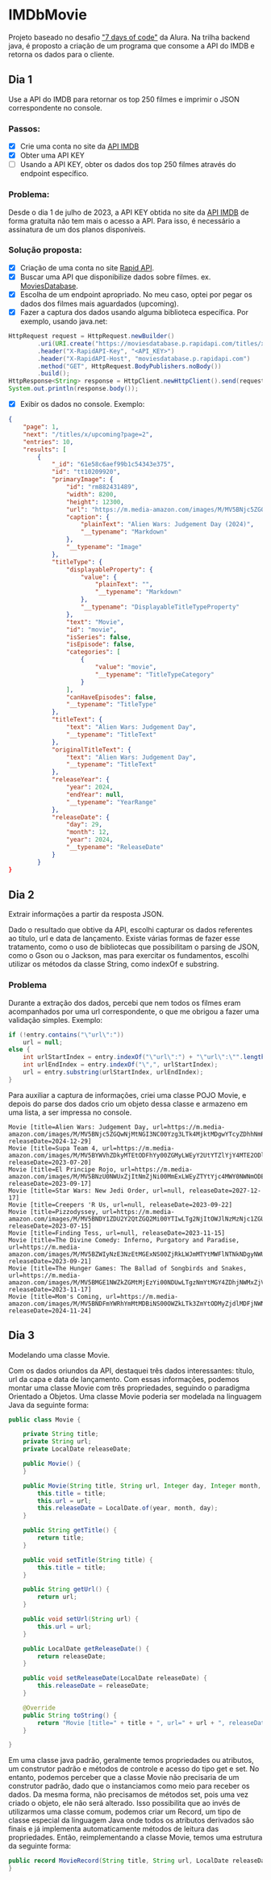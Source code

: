# IMDbMovie
Projeto baseado no desafio ["7 days of code"](https://7daysofcode.io/) da Alura. Na trilha backend java, é proposto a criação de um programa que consome a API do IMDB e retorna os dados para o cliente.

## Dia 1
Use a API do IMDB para retornar os top 250 filmes e imprimir o JSON correspondente no console.

### Passos:
- [x] Crie uma conta no site da [API IMDB](https://imdb-api.com/)
- [x] Obter uma API KEY
- [ ] Usando a API KEY, obter os dados dos top 250 filmes através do endpoint específico.

### Problema:
Desde o dia 1 de julho de 2023, a API KEY obtida no site da [API IMDB](https://imdb-api.com/) de forma gratuita não tem mais o acesso a API. Para isso, é necessário a assinatura de um dos planos disponíveis.

### Solução proposta:
- [x] Criação de uma conta no site [Rapid API](https://rapidapi.com/hub).
- [x] Buscar uma API que disponibilize dados sobre filmes. ex. [MoviesDatabase](https://rapidapi.com/SAdrian/api/moviesdatabase/).
- [x] Escolha de um endpoint apropriado. No meu caso, optei por pegar os dados dos filmes mais aguardados (upcoming).
- [x] Fazer a captura dos dados usando alguma biblioteca específica. Por exemplo, usando java.net:
```java
HttpRequest request = HttpRequest.newBuilder()
		.uri(URI.create("https://moviesdatabase.p.rapidapi.com/titles/x/upcoming"))
		.header("X-RapidAPI-Key", "<API_KEY>")
		.header("X-RapidAPI-Host", "moviesdatabase.p.rapidapi.com")
		.method("GET", HttpRequest.BodyPublishers.noBody())
		.build();
HttpResponse<String> response = HttpClient.newHttpClient().send(request, HttpResponse.BodyHandlers.ofString());
System.out.println(response.body());
```
- [x] Exibir os dados no console. Exemplo:
```json
{
	"page": 1,
	"next": "/titles/x/upcoming?page=2",
	"entries": 10,
	"results": [
		{
			"_id": "61e58c6aef99b1c54343e375",
			"id": "tt10209920",
			"primaryImage": {
				"id": "rm882431489",
				"width": 8200,
				"height": 12300,
				"url": "https://m.media-amazon.com/images/M/MV5BNjc5ZGQwNjMtNGI3NC00Yzg3LTk4MjktMDgwYTcyZDhhNmRmXkEyXkFqcGdeQXVyMjE2MzA5MDI@._V1_.jpg",
				"caption": {
					"plainText": "Alien Wars: Judgement Day (2024)",
					"__typename": "Markdown"
				},
				"__typename": "Image"
			},
			"titleType": {
				"displayableProperty": {
					"value": {
						"plainText": "",
						"__typename": "Markdown"
					},
					"__typename": "DisplayableTitleTypeProperty"
				},
				"text": "Movie",
				"id": "movie",
				"isSeries": false,
				"isEpisode": false,
				"categories": [
					{
						"value": "movie",
						"__typename": "TitleTypeCategory"
					}
				],
				"canHaveEpisodes": false,
				"__typename": "TitleType"
			},
			"titleText": {
				"text": "Alien Wars: Judgement Day",
				"__typename": "TitleText"
			},
			"originalTitleText": {
				"text": "Alien Wars: Judgement Day",
				"__typename": "TitleText"
			},
			"releaseYear": {
				"year": 2024,
				"endYear": null,
				"__typename": "YearRange"
			},
			"releaseDate": {
				"day": 29,
				"month": 12,
				"year": 2024,
				"__typename": "ReleaseDate"
			}
		}
}
```
## Dia 2
Extrair informações a partir da resposta JSON.

Dado o resultado que obtive da API, escolhi capturar os dados referentes ao título, url e data de lançamento. Existe várias formas de fazer esse tratamento, como o uso de bibliotecas que possibilitam o parsing de JSON, como o Gson ou o Jackson, mas para exercitar os fundamentos, escolhi utilizar os métodos da classe String, como indexOf e substring.

### Problema
Durante a extração dos dados, percebi que nem todos os filmes eram acompanhados por uma url correspondente, o que me obrigou a fazer uma validação simples. Exemplo:

```java
if (!entry.contains("\"url\":"))
	url = null;
else {
	int urlStartIndex = entry.indexOf("\"url\":") + "\"url\":\"".length();
	int urlEndIndex = entry.indexOf("\",", urlStartIndex);
	url = entry.substring(urlStartIndex, urlEndIndex);
}
```
Para auxiliar a captura de informações, criei uma classe POJO Movie, e depois do parse dos dados crio um objeto dessa classe e armazeno em uma lista, a ser impressa no console.

```text
Movie [title=Alien Wars: Judgement Day, url=https://m.media-amazon.com/images/M/MV5BNjc5ZGQwNjMtNGI3NC00Yzg3LTk4MjktMDgwYTcyZDhhNmRmXkEyXkFqcGdeQXVyMjE2MzA5MDI@._V1_.jpg, releaseDate=2024-12-29]
Movie [title=Supa Team 4, url=https://m.media-amazon.com/images/M/MV5BYWVhZDkyMTEtODFhYy00ZGMyLWEyY2UtYTZlYjY4MTE2ODlmXkEyXkFqcGdeQXVyMTEzMTI1Mjk3._V1_.jpg, releaseDate=2023-07-20]
Movie [title=El Principe Rojo, url=https://m.media-amazon.com/images/M/MV5BNzU0NWUxZjItNmZjNi00MmExLWEyZTYtYjc4MWY0NWNmODE0XkEyXkFqcGdeQXVyOTgzOTE0MDg@._V1_.jpg, releaseDate=2023-09-17]
Movie [title=Star Wars: New Jedi Order, url=null, releaseDate=2027-12-17]
Movie [title=Creepers 'R Us, url=null, releaseDate=2023-09-22]
Movie [title=Pizzodyssey, url=https://m.media-amazon.com/images/M/MV5BNDY1ZDU2Y2QtZGQ2Mi00YTIwLTg2NjItOWJlNzMzNjc1ZGU2XkEyXkFqcGdeQXVyMTAxNTI3MTI1._V1_.jpg, releaseDate=2023-07-15]
Movie [title=Finding Tess, url=null, releaseDate=2023-11-15]
Movie [title=The Divine Comedy: Inferno, Purgatory and Paradise, url=https://m.media-amazon.com/images/M/MV5BZWIyNzE3NzEtMGExNS00ZjRkLWJmMTYtMWFlNTNkNDgyNWUzXkEyXkFqcGdeQXVyODUwMzI5ODk@._V1_.jpg, releaseDate=2023-09-21]
Movie [title=The Hunger Games: The Ballad of Songbirds and Snakes, url=https://m.media-amazon.com/images/M/MV5BMGE1NWZkZGMtMjEzYi00NDUwLTgzNmYtMGY4ZDhjNWMxZjVhXkEyXkFqcGdeQXVyMTkxNjUyNQ@@._V1_.jpg, releaseDate=2023-11-17]
Movie [title=Mom's Coming, url=https://m.media-amazon.com/images/M/MV5BNDFmYWRhYmMtMDBiNS00OWZkLTk3ZmYtODMyZjdlMDFjNWNlXkEyXkFqcGdeQXVyNjA1NjIzMzQ@._V1_.jpg, releaseDate=2024-11-24]

```

## Dia 3
Modelando uma classe Movie.

Com os dados oriundos da API, destaquei três dados interessantes: título, url da capa e data de lançamento. Com essas informações, podemos montar uma classe Movie com três propriedades, seguindo o paradigma Orientado a Objetos. Uma classe Movie poderia ser modelada na linguagem Java da seguinte forma:

```java
public class Movie {

	private String title;
	private String url;
	private LocalDate releaseDate;

	public Movie() {
	}

	public Movie(String title, String url, Integer day, Integer month, Integer year) {
		this.title = title;
		this.url = url;
		this.releaseDate = LocalDate.of(year, month, day);
	}

	public String getTitle() {
		return title;
	}

	public void setTitle(String title) {
		this.title = title;
	}

	public String getUrl() {
		return url;
	}

	public void setUrl(String url) {
		this.url = url;
	}

	public LocalDate getReleaseDate() {
		return releaseDate;
	}

	public void setReleaseDate(LocalDate releaseDate) {
		this.releaseDate = releaseDate;
	}

	@Override
	public String toString() {
		return "Movie [title=" + title + ", url=" + url + ", releaseDate=" + releaseDate + "]";
	}

}
```
Em uma classe java padrão, geralmente temos propriedades ou atributos, um construtor padrão e métodos de controle e acesso do tipo get e set. No entanto, podemos perceber que a classe Movie não precisaria de um construtor padrão, dado que o instanciamos como meio para receber os dados. Da mesma forma, não precisamos de métodos set, pois uma vez criado o objeto, ele não será alterado. Isso possibilita que ao invés de utilizarmos uma classe comum, podemos criar um Record, um tipo de classe especial da linguagem Java onde todos os atributos derivados são finais e já implementa automaticamente métodos de leitura das propriedades. Então, reimplementando a classe Movie, temos uma estrutura da seguinte forma:

```java
public record MovieRecord(String title, String url, LocalDate releaseDate) {
}
```



